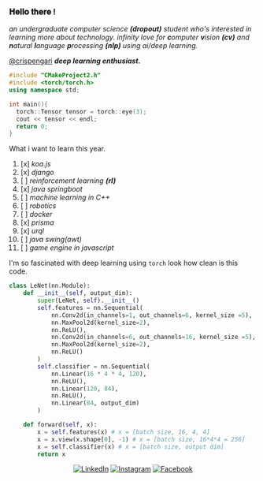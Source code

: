 ### 𝐇𝐞𝐥𝐥𝐨 𝐭𝐡𝐞𝐫𝐞 !

_an undergraduate computer science **(dropout)** student who's interested in learning more about technology. infinity love for **c**omputer **v**ision **(cv)** and **n**atural **l**anguage **p**rocessing **(nlp)** using ai/deep learning._

[@crispengari](https://crispengari-ac2c8.web.app/) _**deep learning enthusiast.**_

```c++
#include "CMakeProject2.h"
#include <torch/torch.h>
using namespace std;

int main(){
  torch::Tensor tensor = torch::eye(3);
  cout << tensor << endl;
  return 0;
}
```

What i want to learn this year.

1. [x] _koa.js_
2. [x] _django_
3. [ ] _reinforcement learning **(rl)**_
4. [x] _java springboot_
5. [ ] _machine learning in C++_
6. [ ] _robotics_
7. [ ] _docker_
8. [x] _prisma_
9. [x] _urql_
10. [ ] _java swing(awt)_
11. [ ] _game engine in javascript_

I'm so fascinated with deep learning using `torch` look how clean is this code.

```py
class LeNet(nn.Module):
    def __init__(self, output_dim):
        super(LeNet, self).__init__()
        self.features = nn.Sequential(
            nn.Conv2d(in_channels=1, out_channels=6, kernel_size =5),
            nn.MaxPool2d(kernel_size=2),
            nn.ReLU(),
            nn.Conv2d(in_channels=6, out_channels=16, kernel_size =5),
            nn.MaxPool2d(kernel_size=2),
            nn.ReLU()
        )
        self.classifier = nn.Sequential(
            nn.Linear(16 * 4 * 4, 120),
            nn.ReLU(),
            nn.Linear(120, 84),
            nn.ReLU(),
            nn.Linear(84, output_dim)
        )

    def forward(self, x):
        x = self.features(x) # x = [batch size, 16, 4, 4]
        x = x.view(x.shape[0], -1) # x = [batch size, 16*4*4 = 256]
        x = self.classifier(x) # x = [batch size, output dim]
        return x
```


<p align="center">
<a href="https://www.linkedin.com/in/crispen-gari-34437720b" target="_blank"><img src="https://img.shields.io/badge/LinkedIn-%230077B5.svg?&style=flat-square&logo=linkedin&logoColor=white" alt="LinkedIn"></a>
<a href="https://www.instagram.com/crispen_gari_/" target="_blank"><img src="https://img.shields.io/badge/Instagram-%23E4405F.svg?&style=flat-square&logo=instagram&logoColor=white" alt="Instagram"></a>
<a href="https://www.facebook.com/crispen.gari" target="_blank"><img src="https://img.shields.io/badge/Facebook-%231877F2.svg?&style=flat-square&logo=facebook&logoColor=white" alt="Facebook"></a>
</p>
